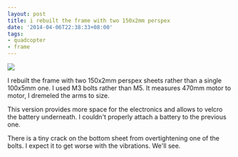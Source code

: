 ```yaml
---
layout: post
title: i rebuilt the frame with two 150x2mm perspex
date: '2014-04-06T22:38:33+08:00'
tags:
- quadcopter
- frame
---
```

 ![](https://64.media.tumblr.com/fcf9f52294f7e0db4a23e659b8c5a71d/tumblr_n3mpg9GvP41sjwnlxo1_1280.jpg)  

I rebuilt the frame with two 150x2mm perspex sheets rather than a single 100x5mm one. I used M3 bolts rather than M5. It measures 470mm motor to motor, I dremeled the arms to size.

This version provides more space for the electronics and allows to velcro the battery underneath. I couldn't properly attach a battery to the previous one.

There is a tiny crack on the bottom sheet from overtightening one of the bolts. I expect it to get worse with the vibrations. We'll see.
